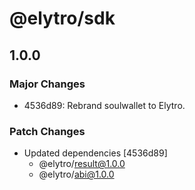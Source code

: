 # @elytro/sdk

## 1.0.0

### Major Changes

- 4536d89: Rebrand soulwallet to Elytro.

### Patch Changes

- Updated dependencies [4536d89]
  - @elytro/result@1.0.0
  - @elytro/abi@1.0.0
